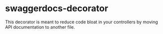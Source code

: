 # swaggerdocs-decorator

This decorator is meant to reduce code bloat in your controllers by moving API documentation to another file.
